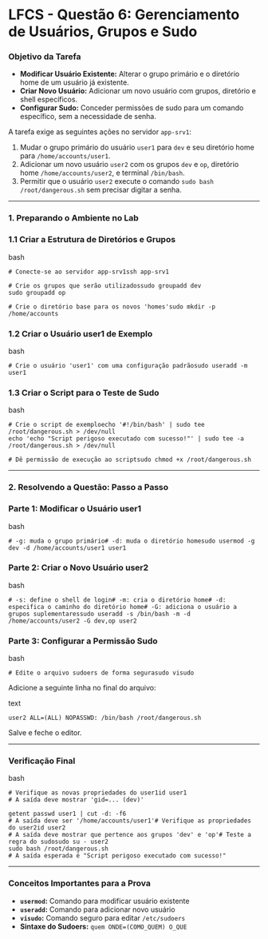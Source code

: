 # **LFCS - Questão 6: Gerenciamento de Usuários, Grupos e Sudo**

### **Objetivo da Tarefa**

- **Modificar Usuário Existente:** Alterar o grupo primário e o diretório home de um usuário já existente.
- **Criar Novo Usuário:** Adicionar um novo usuário com grupos, diretório e shell específicos.
- **Configurar Sudo:** Conceder permissões de sudo para um comando específico, sem a necessidade de senha.

A tarefa exige as seguintes ações no servidor `app-srv1`:

1. Mudar o grupo primário do usuário `user1` para `dev` e seu diretório home para `/home/accounts/user1`.
2. Adicionar um novo usuário `user2` com os grupos `dev` e `op`, diretório home `/home/accounts/user2`, e terminal `/bin/bash`.
3. Permitir que o usuário `user2` execute o comando `sudo bash /root/dangerous.sh` sem precisar digitar a senha.

---

### **1. Preparando o Ambiente no Lab**

### **1.1 Criar a Estrutura de Diretórios e Grupos**

bash

```
# Conecte-se ao servidor app-srv1ssh app-srv1

# Crie os grupos que serão utilizadossudo groupadd dev
sudo groupadd op

# Crie o diretório base para os novos 'homes'sudo mkdir -p /home/accounts
```

### **1.2 Criar o Usuário user1 de Exemplo**

bash

```
# Crie o usuário 'user1' com uma configuração padrãosudo useradd -m user1
```

### **1.3 Criar o Script para o Teste de Sudo**

bash

```
# Crie o script de exemploecho '#!/bin/bash' | sudo tee /root/dangerous.sh > /dev/null
echo 'echo "Script perigoso executado com sucesso!"' | sudo tee -a /root/dangerous.sh > /dev/null

# Dê permissão de execução ao scriptsudo chmod +x /root/dangerous.sh
```

---

### **2. Resolvendo a Questão: Passo a Passo**

### **Parte 1: Modificar o Usuário user1**

bash

```
# -g: muda o grupo primário# -d: muda o diretório homesudo usermod -g dev -d /home/accounts/user1 user1
```

### **Parte 2: Criar o Novo Usuário user2**

bash

```
# -s: define o shell de login# -m: cria o diretório home# -d: especifica o caminho do diretório home# -G: adiciona o usuário a grupos suplementaressudo useradd -s /bin/bash -m -d /home/accounts/user2 -G dev,op user2
```

### **Parte 3: Configurar a Permissão Sudo**

bash

```
# Edite o arquivo sudoers de forma segurasudo visudo
```

Adicione a seguinte linha no final do arquivo:

text

```
user2 ALL=(ALL) NOPASSWD: /bin/bash /root/dangerous.sh
```

Salve e feche o editor.

---

### **Verificação Final**

bash

```
# Verifique as novas propriedades do user1id user1
# A saída deve mostrar 'gid=... (dev)'

getent passwd user1 | cut -d: -f6
# A saída deve ser '/home/accounts/user1'# Verifique as propriedades do user2id user2
# A saída deve mostrar que pertence aos grupos 'dev' e 'op'# Teste a regra do sudosudo su - user2
sudo bash /root/dangerous.sh
# A saída esperada é "Script perigoso executado com sucesso!"
```

---

### **Conceitos Importantes para a Prova**

- **`usermod`:** Comando para modificar usuário existente
- **`useradd`:** Comando para adicionar novo usuário
- **`visudo`:** Comando seguro para editar `/etc/sudoers`
- **Sintaxe do Sudoers:** `quem ONDE=(COMO_QUEM) O_QUE`
